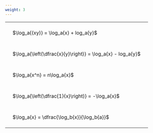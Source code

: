 ```yaml
---
weight: 3
---
```


<style type="text/css">
#T_cd64c th.col_heading {
  text-align: left;
  font-size: 1em;
}
#T_cd64c td {
  text-align: left;
  font-size: 1em;
  padding: 1.5em;
}
</style>
<table id="T_cd64c">
  <thead>
  </thead>
  <tbody>
    <tr>
      <td id="T_cd64c_row0_col0" class="data row0 col0" >$\log_a{(xy)} = \log_a{x} + log_a{y}$</td>
    </tr>
    <tr>
      <td id="T_cd64c_row1_col0" class="data row1 col0" >$\log_a{\left(\dfrac{x}{y}\right)} = \log_a{x} - log_a{y}$</td>
    </tr>
    <tr>
      <td id="T_cd64c_row2_col0" class="data row2 col0" >$\log_a{x^n} = n\log_a{x}$</td>
    </tr>
    <tr>
      <td id="T_cd64c_row3_col0" class="data row3 col0" >$\log_a{\left(\dfrac{1}{x}\right)} = -\log_a{x}$</td>
    </tr>
    <tr>
      <td id="T_cd64c_row4_col0" class="data row4 col0" >$\log_a{x} = \dfrac{\log_b{x}}{\log_b{a}}$</td>
    </tr>
  </tbody>
</table>
